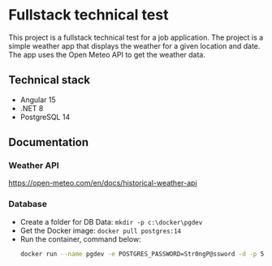 # Fullstack technical test

This project is a fullstack technical test for a job application. The project is a simple weather app that displays the weather for a given location and date.
The app uses the Open Meteo API to get the weather data.

## Technical stack

* Angular 15
* .NET 8
* PostgreSQL 14

## Documentation

### Weather API

https://open-meteo.com/en/docs/historical-weather-api

### Database

* Create a folder for DB Data: `mkdir -p c:\docker\pgdev`
* Get the Docker image: `docker pull postgres:14`
* Run the container, command below:
    ```bash
    docker run --name pgdev -e POSTGRES_PASSWORD=Str0ngP@ssword -d -p 5432:5432 -v C:\Docker\pgdev:/var/lib/postgresql/data postgres:14
    ```
